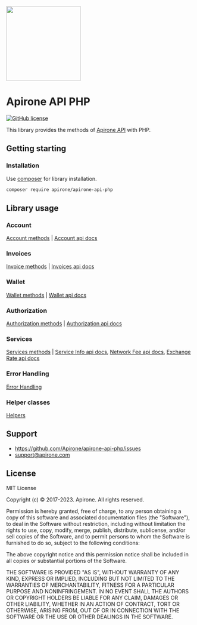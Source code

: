 <img src="https://apirone.com/docs/logo.svg" width="200">

# Apirone API PHP

[![GitHub license](https://img.shields.io/badge/license-MIT-green.svg?style=flat-square)](https://raw.githubusercontent.com/Apirone/apirone-api-php/main/LICENSE)

This library provides the methods of [Apirone API](https://apirone.com/docs) with PHP. 

## Getting starting

### Installation

Use [composer](https://getcomposer.org/) for library installation.

```bash
composer require apirone/apirone-api-php
```

## Library usage

### Account

[Account methods](./docs/Account.md) | [Account api docs](https://apirone.com/docs/account)

### Invoices

[Invoice methods](./docs/Invoices.md) | [Invoices api docs](https://apirone.com/docs/invoices)

### Wallet

[Wallet methods](./docs/Wallet.md) | [Wallet api docs](https://apirone.com/docs/wallet)

### Authorization

[Authorization methods](./docs/Authorization.md) | [Authorization api docs](https://apirone.com/docs/authorization)

### Services

[Services methods](./docs/Services.md) |
 [Service Info api docs](https://apirone.com/docs/service),
 [Network Fee api docs](https://apirone.com/docs/fee),
 [Exchange Rate api docs](https://apirone.com/docs/rate)

### Error Handling

[Error Handling](./docs/ErrorHandling.md)

### Helper classes

[Helpers](./docs/Helpers.md)

## Support

* https://github.com/Apirone/apirone-api-php/issues  
* support@apirone.com

## License

MIT License

Copyright (c) © 2017-2023. Apirone. All rights reserved.

Permission is hereby granted, free of charge, to any person obtaining a copy
of this software and associated documentation files (the "Software"), to deal
in the Software without restriction, including without limitation the rights
to use, copy, modify, merge, publish, distribute, sublicense, and/or sell
copies of the Software, and to permit persons to whom the Software is
furnished to do so, subject to the following conditions:

The above copyright notice and this permission notice shall be included in all
copies or substantial portions of the Software.

THE SOFTWARE IS PROVIDED "AS IS", WITHOUT WARRANTY OF ANY KIND, EXPRESS OR
IMPLIED, INCLUDING BUT NOT LIMITED TO THE WARRANTIES OF MERCHANTABILITY,
FITNESS FOR A PARTICULAR PURPOSE AND NONINFRINGEMENT. IN NO EVENT SHALL THE
AUTHORS OR COPYRIGHT HOLDERS BE LIABLE FOR ANY CLAIM, DAMAGES OR OTHER
LIABILITY, WHETHER IN AN ACTION OF CONTRACT, TORT OR OTHERWISE, ARISING FROM,
OUT OF OR IN CONNECTION WITH THE SOFTWARE OR THE USE OR OTHER DEALINGS IN THE
SOFTWARE.